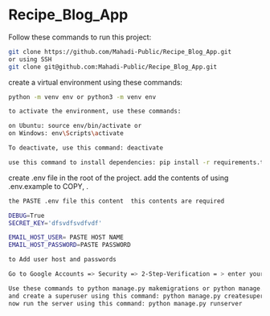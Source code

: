 # Recipe_Blog_App

Follow these commands to run this project:

```bash
git clone https://github.com/Mahadi-Public/Recipe_Blog_App.git
or using SSH
git clone git@github.com:Mahadi-Public/Recipe_Blog_App.git
```

create a virtual environment using these commands:

```bash
python -m venv env or python3 -m venv env

to activate the environment, use these commands:

on Ubuntu: source env/bin/activate or
on Windows: env\Scripts\activate

To deactivate, use this command: deactivate
```

```bash
use this command to install dependencies: pip install -r requirements.txt
```

create .env file in the root of the project.
add the contents of using .env.example to COPY, .


```bash
the PASTE .env file this content  this contents are required

DEBUG=True
SECRET_KEY='dfsvdfsvdfvdf'

EMAIL_HOST_USER= PASTE HOST NAME
EMAIL_HOST_PASSWORD=PASTE PASSWORD

```


```bash
to Add user host and passwords

Go to Google Accounts => Security => 2-Step-Verification = > enter your gmail passwords => App passwords => Enter app name => create
```


```bash
Use these commands to python manage.py makemigrations or python manage.py migrate
and create a superuser using this command: python manage.py createsuperuser
now run the server using this command: python manage.py runserver
```







